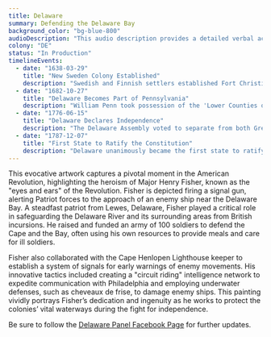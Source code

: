 ```yaml
---
title: Delaware
summary: Defending the Delaware Bay
background_color: "bg-blue-800"
audioDescription: "This audio description provides a detailed verbal account of the Delaware Tapestry, which depicts the state's early colonial history and its role as the first state to ratify the Constitution."
colony: "DE"
status: "In Production"
timelineEvents:
  - date: "1638-03-29"
    title: "New Sweden Colony Established"
    description: "Swedish and Finnish settlers established Fort Christina (present-day Wilmington), the first permanent European settlement in the Delaware Valley."
  - date: "1682-10-27"
    title: "Delaware Becomes Part of Pennsylvania"
    description: "William Penn took possession of the 'Lower Counties on Delaware,' bringing the region under the control of the Pennsylvania colony while maintaining a separate assembly."
  - date: "1776-06-15"
    title: "Delaware Declares Independence"
    description: "The Delaware Assembly voted to separate from both Great Britain and Pennsylvania, becoming an independent state."
  - date: "1787-12-07"
    title: "First State to Ratify the Constitution"
    description: "Delaware unanimously became the first state to ratify the United States Constitution, earning its nickname 'The First State.'"
---
```


This evocative artwork captures a pivotal moment in the American Revolution, highlighting the heroism of Major Henry Fisher, known as the "eyes and ears" of the Revolution. Fisher is depicted firing a signal gun, alerting Patriot forces to the approach of an enemy ship near the Delaware Bay. A steadfast patriot from Lewes, Delaware, Fisher played a critical role in safeguarding the Delaware River and its surrounding areas from British incursions. He raised and funded an army of 100 soldiers to defend the Cape and the Bay, often using his own resources to provide meals and care for ill soldiers.

Fisher also collaborated with the Cape Henlopen Lighthouse keeper to establish a system of signals for early warnings of enemy movements. His innovative tactics included creating a "circuit riding" intelligence network to expedite communication with Philadelphia and employing underwater defenses, such as cheveaux de frise, to damage enemy ships. This painting vividly portrays Fisher’s dedication and ingenuity as he works to protect the colonies’ vital waterways during the fight for independence.

Be sure to follow the [Delaware Panel Facebook Page](https://www.facebook.com/groups/1676507616321926/?rdid=0L5xXgFGyDvm4NCS&share_url=https%3A%2F%2Fwww.facebook.com%2Fshare%2Fg%2F1GHRQagYT6%2F) for further updates.
